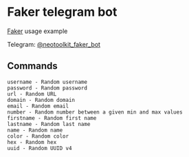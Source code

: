 # Faker telegram bot

[Faker](https://github.com/neotoolkit/faker) usage example

Telegram: [@neotoolkit_faker_bot](https:/t.me/neotoolkit_faker_bot)

## Commands
```
username - Random username
password - Random password
url - Random URL
domain - Random domain
email - Random email
number - Random number between a given min and max values
firstname - Random first name
lastname - Random last name
name - Random name
color - Random color
hex - Random hex
uuid - Random UUID v4
```
